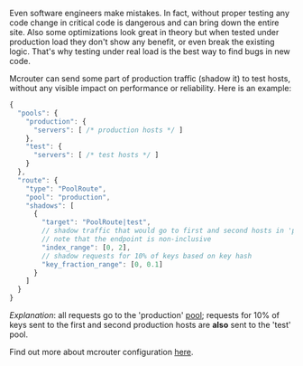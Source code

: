 Even software engineers make mistakes. In fact, without proper testing any code change in critical code is dangerous and can bring down the entire site. Also some optimizations look great in theory but when tested under production load they don't show any benefit, or even break the existing logic. That's why testing under real load is the best way to find bugs in new code.

Mcrouter can send some part of production traffic (shadow it) to test hosts, without any visible impact on performance or reliability. Here is an example:

```JavaScript
{
  "pools": {
    "production": {
      "servers": [ /* production hosts */ ]
    },
    "test": {
      "servers": [ /* test hosts */ ]
    }
  },
  "route": {
    "type": "PoolRoute",
    "pool": "production",
    "shadows": [
      {
        "target": "PoolRoute|test",
        // shadow traffic that would go to first and second hosts in 'production' pool
        // note that the endpoint is non-inclusive
        "index_range": [0, 2],
        // shadow requests for 10% of keys based on key hash
        "key_fraction_range": [0, 0.1]
      }
    ]
  }
}
```

_Explanation_: all requests go to the 'production' [pool](Pools); requests for 10% of keys sent to the first and second production hosts are **also** sent to the 'test' pool.

Find out more about mcrouter configuration [here](Configuration).